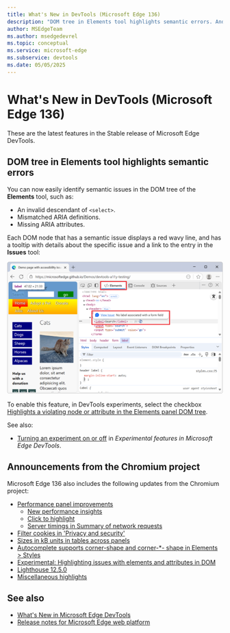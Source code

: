 ```yaml
---
title: What's New in DevTools (Microsoft Edge 136)
description: "DOM tree in Elements tool highlights semantic errors. And more."
author: MSEdgeTeam
ms.author: msedgedevrel
ms.topic: conceptual
ms.service: microsoft-edge
ms.subservice: devtools
ms.date: 05/05/2025
---
```

# What's New in DevTools (Microsoft Edge 136)

These are the latest features in the Stable release of Microsoft Edge DevTools.


<!-- ====================================================================== -->
## DOM tree in Elements tool highlights semantic errors

<!-- Subtitle: DOM elements with semantic errors are highlighted with a wavy line and a tooltip with a link. -->

You can now easily identify semantic issues in the DOM tree of the **Elements** tool, such as: 
* An invalid descendant of `<select>`.
* Mismatched ARIA definitions.
* Missing ARIA attributes.

Each DOM node that has a semantic issue displays a red wavy line, and has a tooltip with details about the specific issue and a link to the entry in the **Issues** tool:

![DOM adorner in Elements](./devtools-136-images/dom-adorner.png)

To enable this feature, in DevTools experiments, select the checkbox [Highlights a violating node or attribute in the Elements panel DOM tree](../../../experimental-features/index.md#highlights-a-violating-node-or-attribute-in-the-elements-panel-dom-tree).

See also:
* [Turning an experiment on or off](../../../experimental-features/index.md#turning-an-experiment-on-or-off) in _Experimental features in Microsoft Edge DevTools_.


<!-- ====================================================================== -->
## Announcements from the Chromium project

Microsoft Edge 136 also includes the following updates from the Chromium project:

* [Performance panel improvements](https://developer.chrome.com/blog/new-in-devtools-136#perf)
   * [New performance insights](https://developer.chrome.com/blog/new-in-devtools-136#perf-insights)
   * [Click to highlight](https://developer.chrome.com/blog/new-in-devtools-136#click-to-highlight)
   * [Server timings in Summary of network requests](https://developer.chrome.com/blog/new-in-devtools-136#server-timings)
* [Filter cookies in 'Privacy and security'](https://developer.chrome.com/blog/new-in-devtools-136#cookies-filter)
* [Sizes in kB units in tables across panels](https://developer.chrome.com/blog/new-in-devtools-136#kb-units)
* [Autocomplete supports corner-shape and corner-*- shape in Elements > Styles](https://developer.chrome.com/blog/new-in-devtools-136#corner-shape-autocomplete)
* [Experimental: Highlighting issues with elements and attributes in DOM](https://developer.chrome.com/blog/new-in-devtools-136#issues-in-dom)
* [Lighthouse 12.5.0](https://developer.chrome.com/blog/new-in-devtools-136#lighthouse)
* [Miscellaneous highlights](https://developer.chrome.com/blog/new-in-devtools-136#misc)
<!-- todo: maybe trim links -->


<!-- ====================================================================== -->
## See also

* [What's New in Microsoft Edge DevTools](../../whats-new.md)
* [Release notes for Microsoft Edge web platform](../../../../web-platform/release-notes/index.md)
